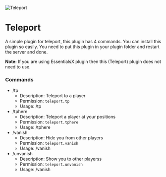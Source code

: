 ![Teleport](https://cdn.modrinth.com/data/wpqIxw6U/images/f21c99d0f3768c4b0e6a2f69466358be0b56b1c9.png)

# Teleport

A simple plugin for teleport, this plugin has 4 commands. You can install this plugin so easily. You need to put this plugin in your plugin folder and restart the server and done.

**Note:** If you are using EssentialsX plugin then this (Teleport) plugin does not need to use.

### Commands
- /tp
    - Description: Teleport to a player
    - Permission: `teleport.tp`
    - Usage: /tp <player>
- /tphere
    - Description: Teleport a player at your positions
    - Permission: `teleport.tphere`
    - Usage: /tphere <player>
- /vanish
    - Description: Hide you from other players
    - Permission: `teleport.vanish`
    - Usage: /vanish
- /unvanish
    - Description: Show you to other playerss
    - Permission: `teleport.unvanish`
    - Usage: /vanish
